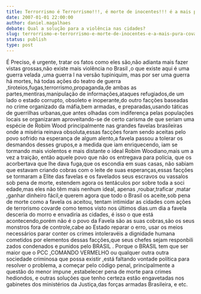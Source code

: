 ```yaml
---
title: Terrorrismo é Terrorrismo!!!, é morte de inocentes!!! é a mais pura covardia!!!
date: 2007-01-01 22:00:00
author: daniel.magalhaes
debate: Qual a solução para a violência nas cidades?
slug: terrorrismo-e-terrorrismo-e-morte-de-inocentes-e-a-mais-pura-covardia
status: publish 
type: post
---
```


É Preciso, é urgente, tratar os fatos como eles são,não adianta mais fazer vistas grossas,não existe mais violência no Brasil ,o que existe aqui é uma guerra velada ,uma guerra l na versão tupiniquim, mas por ser uma guerra há mortes, há todas ações do teatro de guerra ,tiroteios,fugas,terrorrismo,propaganda,de ambas as partes,mentiras,manipulação de informações,ataques refugiados,de um lado o estado corrupto, obsoleto e inoperante,do outro facções baseadas no crime organizado da máfia,bem armadas, e preparadas,usando táticas de guerrilhas urbanas,que antes olhadas com indiferença pelas populações locais se organizaram aproveitando-se de certo carisma de que seriam uma espécie de Robim Wood principalmente nas grandes favelas brasileiras onde a miséria reinava obsoluta,essas facções foram sendo aceitas pelo povo sofrido na esperança de algum alento,a favela passou a tolerar os desmandos desses grupos,e a medida que iam enriquecendo, iam se tormando mais violentos e mais distante o ideal Robim Woodiano,mais um a vez a traição, então aquele povo que não os entregava para polícia, que os acorbertava que lhe dava fuga,que os escondia em suas casas, não sabiam que estavam criando cobras com o leite de suas esperanças,essas facções se tormaram a Elite das favelas e os favelados seus escravos ou vassalos sob pena de morte, estendem agora os tentáculos por sobre toda a soci edade,mas eles não têm mais nenhum ideal, apenas ,roubar,traficar ,matar ,ganhar dinheiro fácil,e querem agora que todo o Brasil os aceite,sob pena de morte como a favela os aceitou, tentam intimidar as cidades com ações de terrorismo covarde como temos visto nos últimos dias.um dia a favela desceria do morro e envadiria as cidades, é isso o que está acontecendo,porém não é o povo da Favela são as suas cobras,são os seus monstros fora de controle,cabe ao Estado reparar o erro, usar os meios necessários parar conter os crimes intoleravéis a dignidade humana cometidos por elementos dessas facções,que seus chefes sejam responbili zados condenados e punidos pelo BRASIL . Porque o BRASIL tem que ser maior que o PCC ,COMANDO VERMELHO ou qualquer outra outra sociedade criminosa que possa existir ,está faltando vontade política para resolver o problema, a começar pelo código penal, principalmente a questão do menor impune ,estabelecer pena de morte para crimes hediondos, e outras soluções que tenho certeza estão engavetadas nos gabinetes dos ministérios da Justiça,das forças armadas Brasileira, e etc.
